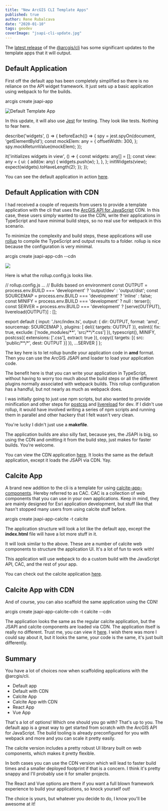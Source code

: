 ```yaml
---
title: "New ArcGIS CLI Template Apps"
published: true
author: Rene Rubalcava
date: "2020-01-10"
tags: geodev
coverImage: "jsapi-cli-update.jpg"
---
```


The [latest release](https://github.com/Esri/arcgis-js-cli/releases/tag/4.14.0) of the [@arcgis/cli](https://github.com/Esri/arcgis-js-cli) has some significant updates to the template apps that it will output.

## Default Application

First off the default app has been completely simplified so there is no reliance on the API widget framework. It just sets up a basic application using webpack to for the builds.

arcgis create jsapi-app

![Default Template App](images/image.png)

In this update, it will also use [Jest](https://jestjs.io/) for testing. They look like tests. Nothing to fear here.

describe('widgets', () => {
  beforeEach(() => {
    spy = jest.spyOn(document, 'getElementById');
    const mockElem: any = {
      offsetWidth: 300,
    };
    spy.mockReturnValue(mockElem);
  });

  it('initializes widgets in view', () => {
    const widgets: any\[\] = \[\];
    const view: any = {
      ui: {
        add(w: any) {
          widgets.push(w);
        },
      },
    };
    initWidgets(view);
    expect(widgets).toHaveLength(2);
  });
});

You can see the default application in action [here](https://jsapi-app-default-414.surge.sh/).

## Default Application with CDN

I had received a couple of requests from users to provide a template application with the cli that uses the [ArcGIS API for JavaScript](https://developers.arcgis.com/javascript/) CDN. In this case, these users simply wanted to use the CDN, write their applications in TypeScript and have minimal build steps, so no real use for webpack in this scenario.

To minimize the complexity and build steps, these applications will use [rollup](https://rollupjs.org/) to compile the TypeScript and output results to a folder. rollup is nice because the configuration is very minimal.

arcgis create jsapi-app-cdn --cdn

![](images/image-2.png)

Here is what the rollup.config.js looks like.

// rollup.config.js
...
// Builds based on environment
const OUTPUT = process.env.BUILD === 'development' ? 'output/dev' : 'output/dist';
const SOURCEMAP = process.env.BUILD === 'development' ? 'inline' : false;
const MINIFY = process.env.BUILD === 'development' ? null : terser();
const SERVER = process.env.BUILD === 'development' ? \[serve(OUTPUT), livereload(OUTPUT)\] : \[\];

export default {
  input: './src/index.ts',
  output: {
    dir: OUTPUT,
    format: 'amd',
    sourcemap: SOURCEMAP
  },
  plugins: \[
    del({ targets: OUTPUT }),
    eslint({
      fix: true,
      exclude: \['node\_modules/\*\*', 'src/\*\*/\*.css'\]
    }),
    typescript(),
    MINIFY,
    postcss({
      extensions: \['.css'\],
      extract: true
    }),
    copy({
      targets: \[{ src: 'public/\*\*/\*', dest: OUTPUT }\]
    }),
    ...SERVER
  \]
};

The key here is to let rollup bundle your application code in **amd** format. Then you can use the ArcGIS JSAPI amd loader to load your application code.

  <script>
    var locationPath = location.pathname.replace(/\\/\[^\\/\]+$/, "");
    window.dojoConfig = {
      packages: \[
        {
          name: "app",
          location: locationPath + "."
        }
      \],
      deps: \['app/index'\]
    };
  </script>
  <script src="https://js.arcgis.com/4.14/"></script>

The benefit here is that you can write your application in TypeScript, without having to worry too much about the build steps or all the different plugins normally associated with webpack builds. This rollup configuration has a handful, but not nearly as much as webpack does.

I was initially going to just use npm scripts, but also wanted to provide minification and other steps for [postcss](https://postcss.org/) and [livereload](http://livereload.com/) for dev. If I didn't use rollup, it would have involved writing a series of npm scripts and running them in parallel and other hackery that I felt wasn't very clean.

You're lucky I didn't just use a **makefile**.

The application builds are also silly fast, because yes, the JSAPI is big, so using the CDN and omitting it from the build step, just makes for faster builds. You're welcome.

You can view the CDN application [here](https://jsapi-app-cdn-414.surge.sh/). It looks the same as the default application, except it loads the JSAPI via CDN. Yay.

## Calcite App

A brand new addition to the cli is a template for using [calcite-app-components](https://esri.github.io/calcite-app-components). Hereby referred to as CAC. CAC is a collection of web components that you can use in your own applications. Keep in mind, they are mainly designed for Esri application development, but stuff like that hasn't stopped many users from using calcite stuff before.

arcgis create jsapi-app-calcite -t calcite

The application structure will look a lot like the default app, except the **index.html** file will have a lot more stuff in it.

<calcite-shell>
    <calcite-shell-panel id="widget-panel" slot="primary-panel" layout="leading">
        <calcite-action-bar slot="action-bar">
          <calcite-action-group>
            <calcite-action text="Legend">
            </calcite-action>
            <calcite-action text="Layers">
            </calcite-action>
          </calcite-action-group>
        </calcite-action-bar>
      </calcite-shell-panel>
  <div slot="shell-header">
  </div>
  <div id="viewDiv"></div>
  <footer slot="shell-footer">
  </footer>
</calcite-shell>

It will look similar to the above. These are a number of calcite web components to structure the application UI. It's a lot of fun to work with!

This application will use webpack to do a custom build with the JavaScript API, CAC, and the rest of your app.

You can check out the calcite application [here](https://jsapi-app-calcite-414.surge.sh/).

## Calcite App with CDN

And of course, you can also scaffold the same application using the CDN!

arcgis create jsapi-app-calcite-cdn -t calcite --cdn

The application looks the same as the regular calcite application, but the JSAPI and calcite components are loaded via CDN. The application itself is really no different. Trust me, you can view it [here](https://jsapi-app-calcite-cdn-414.surge.sh/). I wish there was more I could say about it, but it looks the same, your code is the same, it's just built differently.

## Summary

You have a lot of choices now when scaffolding applications with the @arcgis/cli.

- Default app
- Default with CDN
- Calcite App
- Calcite App with CDN
- React App
- Vue App

That's a lot of options! Which one should you go with? That's up to you. The default app is a great way to get started from scratch with the ArcGIS API for JavaScript. The build tooling is already preconfigured for you with webpack and more and you can scale it pretty easily.

The calcite version includes a pretty robust UI library built on web components, which makes it pretty flexible.

In both cases you can use the CDN version which will lead to faster build times and a smaller deployed footprint if that is a concern. I think it's pretty snappy and I'll probably use it for smaller projects.

The React and Vue options are there if you want a full blown framework experience to build your applications, so knock yourself out!

The choice is yours, but whatever you decide to do, I know you'll be awesome at it!
